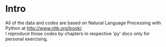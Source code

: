 # Intro

All of the data and codes are based on Natural Language Processing with Python at http://www.nltk.org/book/.  
I reproduce those codes by chapters in respective 'py' docs only for personal exercising. 
